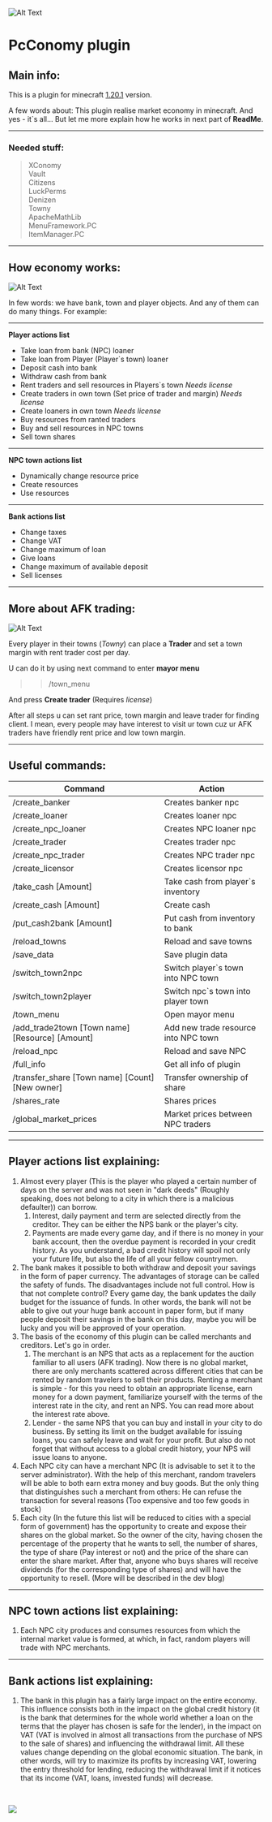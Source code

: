 
![Alt Text](https://github.com/j1sk1ss/pcConomy.PC/blob/master/cover1.png)
# PcConomy plugin
## Main info:
This is a plugin for minecraft [1.20.1](https://www.minecraft.net/ru-ru/updates/trails-and-tales) version. 

A few words about: This plugin realise 
market economy in minecraft. And yes - it`s all... But let me more explain
how he works in next part of **ReadMe**.

----------------------------------------
### Needed stuff:

> XConomy </br>
> Vault </br>
> Citizens </br>
> LuckPerms </br>
> Denizen </br>
> Towny </br>
> ApacheMathLib </br>
> MenuFramework.PC </br>
> ItemManager.PC </br>
----------------------------------------
## How economy works:
![Alt Text](https://github.com/j1sk1ss/pcConomy.PC/blob/master/cover2.png)

In few words: we have bank, town and player objects. And any of them can do many things. For example:

----------------------------------------
**Player actions list**
- Take loan from bank (NPC) loaner
- Take loan from Player (Player`s town) loaner
- Deposit cash into bank
- Withdraw cash from bank
- Rent traders and sell resources in Players`s town *Needs license*
- Create traders in own town (Set price of trader and margin) *Needs license*
- Create loaners in own town *Needs license*
- Buy resources from ranted traders
- Buy and sell resources in NPC towns
- Sell town shares
----------------------------------------
**NPC town actions list**
- Dynamically change resource price
- Create resources
- Use resources
----------------------------------------
**Bank actions list**
- Change taxes
- Change VAT
- Change maximum of loan
- Give loans
- Change maximum of available deposit
- Sell licenses
----------------------------------------
## More about AFK trading:
![Alt Text](https://github.com/j1sk1ss/pcConomy.PC/blob/master/cover3.png)

Every player in their towns (*Towny*) can place a **Trader** and set a town margin with rent trader cost per day. 

U can do it by using next command to enter **mayor menu**
>> /town_menu

And press **Create trader** (Requires *license*)

After all steps u can set rant price, town margin and leave trader for finding client. I mean, every people may have interest to visit ur town cuz ur AFK traders have friendly rent price and low town margin. 

----------------------------------------
## Useful commands:

| Command                                            | Action                                      |
|----------------------------------------------------|---------------------------------------------|
| /create_banker                                     | Creates banker npc                          |
| /create_loaner                                     | Creates loaner npc                          |
| /create_npc_loaner                                 | Creates NPC loaner npc                      |
| /create_trader                                     | Creates trader npc                          |
| /create_npc_trader                                 | Creates NPC trader npc                      |
| /create_licensor                                   | Creates licensor npc                        |
| /take_cash [Amount]                                | Take cash from player`s inventory           |
| /create_cash [Amount]                              | Create cash                                 |
| /put_cash2bank [Amount]                            | Put cash from inventory to bank             |
| /reload_towns                                      | Reload and save towns                       |
| /save_data                                         | Save plugin data                            |
| /switch_town2npc                                   | Switch player`s town into NPC town          |
| /switch_town2player                                | Switch npc`s town into player town          |
| /town_menu                                         | Open mayor menu                             |
| /add_trade2town [Town name] [Resource] [Amount]    | Add new trade resource into NPC town        |
| /reload_npc                                        | Reload and save NPC                         |
| /full_info                                         | Get all info of plugin                      |
| /transfer_share [Town name] [Count] [New owner]    | Transfer ownership of share                 |
| /shares_rate                                       | Shares prices                               |
| /global_market_prices                              | Market prices between NPC traders           |

----------------------------------------
## Player actions list explaining:

1) Almost every player (This is the player who played a certain number of days on the server and was not seen in "dark deeds" (Roughly speaking, does not belong to a city in which there is a malicious defaulter)) can borrow. 
   1) Interest, daily payment and term are selected directly from the creditor. They can be either the NPS bank or the player's city.
   2) Payments are made every game day, and if there is no money in your bank account, then the overdue payment is recorded in your credit history. As you understand, a bad credit history will spoil not only your future life, but also the life of all your fellow countrymen.
2) The bank makes it possible to both withdraw and deposit your savings in the form of paper currency. The advantages of storage can be called the safety of funds. The disadvantages include not full control. How is that not complete control? Every game day, the bank updates the daily budget for the issuance of funds. In other words, the bank will not be able to give out your huge bank account in paper form, but if many people deposit their savings in the bank on this day, maybe you will be lucky and you will be approved of your operation.
3) The basis of the economy of this plugin can be called merchants and creditors. Let's go in order.
   1) The merchant is an NPS that acts as a replacement for the auction familiar to all users (AFK trading). Now there is no global market, there are only merchants scattered across different cities that can be rented by random travelers to sell their products. Renting a merchant is simple - for this you need to obtain an appropriate license, earn money for a down payment, familiarize yourself with the terms of the interest rate in the city, and rent an NPS. You can read more about the interest rate above.
   2) Lender - the same NPS that you can buy and install in your city to do business. By setting its limit on the budget available for issuing loans, you can safely leave and wait for your profit. But also do not forget that without access to a global credit history, your NPS will issue loans to anyone.
4) Each NPC city can have a merchant NPC (It is advisable to set it to the server administrator). With the help of this merchant, random travelers will be able to both earn extra money and buy goods. But the only thing that distinguishes such a merchant from others: He can refuse the transaction for several reasons (Too expensive and too few goods in stock)
5) Each city (In the future this list will be reduced to cities with a special form of government) has the opportunity to create and expose their shares on the global market. So the owner of the city, having chosen the percentage of the property that he wants to sell, the number of shares, the type of share (Pay interest or not) and the price of the share can enter the share market. After that, anyone who buys shares will receive dividends (for the corresponding type of shares) and will have the opportunity to resell. (More will be described in the dev blog)

----------------------------------------
## NPC town actions list explaining:

1) Each NPC city produces and consumes resources from which the internal market value is formed, at which, in fact, random players will trade with NPC merchants.

----------------------------------------
## Bank actions list explaining:

1) The bank in this plugin has a fairly large impact on the entire economy. This influence consists both in the impact on the global credit history (it is the bank that determines for the whole world whether a loan on the terms that the player has chosen is safe for the lender), in the impact on VAT (VAT is involved in almost all transactions from the purchase of NPS to the sale of shares) and influencing the withdrawal limit. All these values change depending on the global economic situation. The bank, in other words, will try to maximize its profits by increasing VAT, lowering the entry threshold for lending, reducing the withdrawal limit if it notices that its income (VAT, loans, invested funds) will decrease.

</br>

[![](https://jitpack.io/v/j1sk1ss/pcConomy.PC.svg)](https://jitpack.io/#j1sk1ss/pcConomy.PC)

